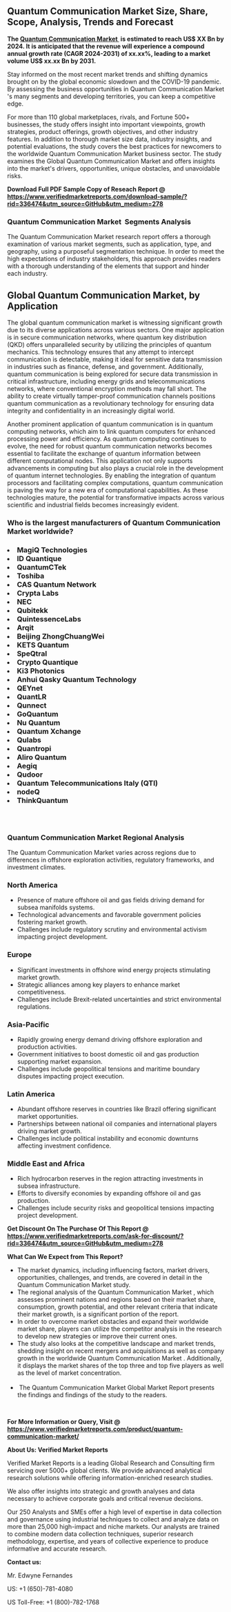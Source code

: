 <h2><strong>Quantum Communication Market Size, Share, Scope, Analysis, Trends and Forecast</strong></h2><p><strong>The&nbsp;<a href="https://www.verifiedmarketreports.com/download-sample/?rid=336474&utm_source=GitHub&utm_medium=278" target="_blank">Quantum Communication Market </a>&nbsp;is estimated to reach US$ XX Bn by 2024. It is anticipated that the revenue will experience a compound annual growth rate (CAGR 2024-2031) of xx.xx%, leading to a market volume US$ xx.xx Bn by 2031.</strong></p><p>Stay informed on the most recent market trends and shifting dynamics brought on by the global economic slowdown and the COVID-19 pandemic. By assessing the business opportunities in Quantum Communication Market 's many segments and developing territories, you can keep a competitive edge.</p><p>For more than 110 global marketplaces, rivals, and Fortune 500+ businesses, the study offers insight into important viewpoints, growth strategies, product offerings, growth objectives, and other industry features. In addition to thorough market size data, industry insights, and potential evaluations, the study covers the best practices for newcomers to the worldwide Quantum Communication Market business sector. The study examines the Global Quantum Communication Market and offers insights into the market's drivers, opportunities, unique obstacles, and unavoidable risks.</p><p id="" class=""><strong>Download Full PDF Sample Copy of Reseach Report @ <a href="https://www.verifiedmarketreports.com/download-sample/?rid=336474&utm_source=GitHub&utm_medium=278" target="_blank">https://www.verifiedmarketreports.com/download-sample/?rid=336474&utm_source=GitHub&utm_medium=278</a></strong></p><h3>Quantum Communication Market &nbsp;Segments Analysis</h3><p>The Quantum Communication Market research report offers a thorough examination of various market segments, such as application, type, and geography, using a purposeful segmentation technique. In order to meet the high expectations of industry stakeholders, this approach provides readers with a thorough understanding of the elements that support and hinder each industry.<br /> <h2>Global Quantum Communication Market, by Application</h2><p>The global quantum communication market is witnessing significant growth due to its diverse applications across various sectors. One major application is in secure communication networks, where quantum key distribution (QKD) offers unparalleled security by utilizing the principles of quantum mechanics. This technology ensures that any attempt to intercept communication is detectable, making it ideal for sensitive data transmission in industries such as finance, defense, and government. Additionally, quantum communication is being explored for secure data transmission in critical infrastructure, including energy grids and telecommunications networks, where conventional encryption methods may fall short. The ability to create virtually tamper-proof communication channels positions quantum communication as a revolutionary technology for ensuring data integrity and confidentiality in an increasingly digital world.</p><p>Another prominent application of quantum communication is in quantum computing networks, which aim to link quantum computers for enhanced processing power and efficiency. As quantum computing continues to evolve, the need for robust quantum communication networks becomes essential to facilitate the exchange of quantum information between different computational nodes. This application not only supports advancements in computing but also plays a crucial role in the development of quantum internet technologies. By enabling the integration of quantum processors and facilitating complex computations, quantum communication is paving the way for a new era of computational capabilities. As these technologies mature, the potential for transformative impacts across various scientific and industrial fields becomes increasingly evident.</p></p><h3 id="" class="">Who is the largest manufacturers of&nbsp;Quantum Communication Market worldwide?</h3><h3 class=""></Li><Li>MagiQ Technologies</Li><Li> ID Quantique</Li><Li> QuantumCTek</Li><Li> Toshiba</Li><Li> CAS Quantum Network</Li><Li> Crypta Labs</Li><Li> NEC</Li><Li> Qubitekk</Li><Li> QuintessenceLabs</Li><Li> Arqit</Li><Li> Beijing ZhongChuangWei</Li><Li> KETS Quantum</Li><Li> SpeQtral</Li><Li> Crypto Quantique</Li><Li> Ki3 Photonics</Li><Li> Anhui Qasky Quantum Technology</Li><Li> QEYnet</Li><Li> QuantLR</Li><Li> Qunnect</Li><Li> GoQuantum</Li><Li> Nu Quantum</Li><Li> Quantum Xchange</Li><Li> Qulabs</Li><Li> Quantropi</Li><Li> Aliro Quantum</Li><Li> Aegiq</Li><Li> Qudoor</Li><Li> Quantum Telecommunications Italy (QTI)</Li><Li> nodeQ</Li><Li> ThinkQuantum</h3><h3 id="" class="">&nbsp;</h3><h3 id="" class="">Quantum Communication Market Regional Analysis</h3><p id="" class="">The Quantum Communication Market varies across regions due to differences in offshore exploration activities, regulatory frameworks, and investment climates.</p><h3 id="" class="">North America</h3><ul><li>Presence of mature offshore oil and gas fields driving demand for subsea manifolds systems.</li><li>Technological advancements and favorable government policies fostering market growth.</li><li>Challenges include regulatory scrutiny and environmental activism impacting project development.</li></ul><h3 id="" class="">Europe</h3><ul><li>Significant investments in offshore wind energy projects stimulating market growth.</li><li>Strategic alliances among key players to enhance market competitiveness.</li><li>Challenges include Brexit-related uncertainties and strict environmental regulations.</li></ul><h3 id="" class="">Asia-Pacific</h3><ul><li>Rapidly growing energy demand driving offshore exploration and production activities.</li><li>Government initiatives to boost domestic oil and gas production supporting market expansion.</li><li>Challenges include geopolitical tensions and maritime boundary disputes impacting project execution.</li></ul><h3 id="" class="">Latin America</h3><ul><li>Abundant offshore reserves in countries like Brazil offering significant market opportunities.</li><li>Partnerships between national oil companies and international players driving market growth.</li><li>Challenges include political instability and economic downturns affecting investment confidence.</li></ul><h3 id="" class="">Middle East and Africa</h3><ul><li>Rich hydrocarbon reserves in the region attracting investments in subsea infrastructure.</li><li>Efforts to diversify economies by expanding offshore oil and gas production.</li><li>Challenges include security risks and geopolitical tensions impacting project development.</li></ul><p id="" class=""><strong>Get Discount On The Purchase Of This Report @ <a href="https://www.verifiedmarketreports.com/ask-for-discount/?rid=336474&utm_source=GitHub&utm_medium=278" target="_blank">https://www.verifiedmarketreports.com/ask-for-discount/?rid=336474&utm_source=GitHub&utm_medium=278</a></strong></p><p><strong>What Can We Expect from This Report?</strong></p><ul><li>The market dynamics, including influencing factors, market drivers, opportunities, challenges, and trends, are covered in detail in the Quantum Communication Market study.<br /> </li><li>The regional analysis of the Quantum Communication Market , which assesses prominent nations and regions based on their market share, consumption, growth potential, and other relevant criteria that indicate their market growth, is a significant portion of the report.<br /> </li><li>In order to overcome market obstacles and expand their worldwide market share, players can utilize the competitor analysis in the research to develop new strategies or improve their current ones.<br /> </li><li>The study also looks at the competitive landscape and market trends, shedding insight on recent mergers and acquisitions as well as company growth in the worldwide Quantum Communication Market . Additionally, it displays the market shares of the top three and top five players as well as the level of market concentration.<br /><br /></li><li>&nbsp;The Quantum Communication Market Global Market Report presents the findings and findings of the study to the readers.</li></ul><p id="" class="">&nbsp;</p><p id="" class=""><strong>For More Information or Query, Visit @ <a href="https://www.verifiedmarketreports.com/product/quantum-communication-market/" target="_blank">https://www.verifiedmarketreports.com/product/quantum-communication-market/</a></strong></p><p id="" class=""><strong>About Us: Verified Market Reports</strong></p><p id="" class="">Verified Market Reports is a leading Global Research and Consulting firm servicing over 5000+ global clients. We provide advanced analytical research solutions while offering information-enriched research studies.</p><p id="" class="">We also offer insights into strategic and growth analyses and data necessary to achieve corporate goals and critical revenue decisions.</p><p id="" class="">Our 250 Analysts and SMEs offer a high level of expertise in data collection and governance using industrial techniques to collect and analyze data on more than 25,000 high-impact and niche markets. Our analysts are trained to combine modern data collection techniques, superior research methodology, expertise, and years of collective experience to produce informative and accurate research.</p><p id="" class=""><strong>Contact us:</strong></p><p id="" class="">Mr. Edwyne Fernandes</p><p id="" class="">US: +1 (650)-781-4080</p><p id="" class="">US Toll-Free: +1 (800)-782-1768</p>

